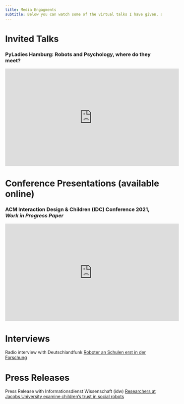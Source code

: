 ```yaml
---
title: Media Engagments
subtitle: Below you can watch some of the virtual talks I have given, as well as other media involvement
---
```


# Invited Talks

### PyLadies Hamburg: Robots and Psychology, where do they meet?

<p style="text-align:center;">
<iframe style="float: center" width="560" height="315" src="https://www.youtube.com/embed/AA573F7yBFE?start=195" title="YouTube video player" frameborder="0" allow="accelerometer; autoplay; clipboard-write; encrypted-media; gyroscope; picture-in-picture" allowfullscreen></iframe>
</p>

# Conference Presentations (available online)

### ACM Interaction Design & Children (IDC) Conference 2021, *Work in Progress Paper*

<p style="text-align:center;">
<iframe width="560" height="315" src="https://www.youtube.com/embed/azfNuswcuSQ" title="YouTube video player" frameborder="0" allow="accelerometer; autoplay; clipboard-write; encrypted-media; gyroscope; picture-in-picture" allowfullscreen></iframe>
</p>

# Interviews

Radio interview with Deutschlandfunk <a href="https://www.deutschlandfunk.de/dlf-audio-archiv.2386.de.html?drau:broadcast_id=191">Roboter an Schulen erst in der Forschung</a>

# Press Releases

Press Release with Informationsdienst Wissenschaft (idw) 
<a href="https://idw-online.de/en/news766410">Researchers at Jacobs University examine children’s trust in social robots</a>

